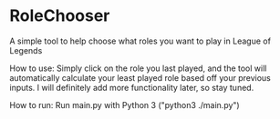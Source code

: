 # RoleChooser
A simple tool to help choose what roles you want to play in League of Legends

How to use: Simply click on the role you last played, and the tool will automatically calculate your least 
played role based off your previous inputs. I will definitely add more functionality later, so stay tuned.

How to run: Run main.py with Python 3 ("python3 ./main.py")
